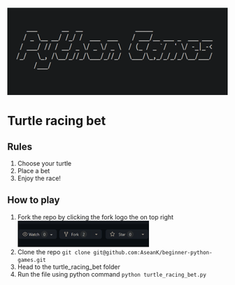<p align="center">
  <a href="https://github.com/AseanK/beginner-python-games" target="_blank">
    <img src="../images/logo.png" width = "2560px" height = "200px">
  </a>
</p>

# Turtle racing bet
<!-- Game Rules -->
## Rules
1. Choose your turtle
2. Place a bet
3. Enjoy the race!

## How to play
1. Fork the repo by clicking the fork logo the on top right <img src="../images/fork.png" width="300" height="60">
2. Clone the repo `git clone git@github.com:AseanK/beginner-python-games.git`
3. Head to the turtle_racing_bet folder
4. Run the file using python command `python turtle_racing_bet.py`